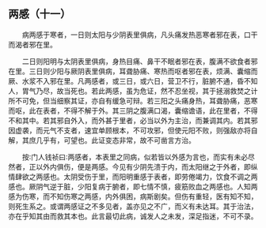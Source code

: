 ## 两感（十一）


&emsp;&emsp;病两感于寒者，一日则太阳与少阴表里俱病，凡头痛发热恶寒者邪在表，口干而渴者邪在里。

&emsp;&emsp;二日则阳明与太阴表里俱病，身热目痛、鼻干不眠者邪在表，腹满不欲食者邪在里。三日则少阳与厥阴表里俱病，耳聋胁痛、寒热而呕者邪在表，烦满、囊缩而厥、水浆不入邪在里。凡两感者，或三日，或六日，营卫不行，脏腑不通，昏不知人，胃气乃尽，故当死也。若此两感，虽为危证，然不忍坐视，其于拯溺救焚之计所不可免，但当细察其证，亦自有缓急可辩。若三阳之头痛身热，耳聋胁痛，恶寒而呕，此在表者，不得不解于外。其三阴之腹满口渴，囊缩谵语，此在里者，不得不和其中。若其邪自外入，而外甚于里者，必当以外为主治，而兼调其内。若其邪因虚袭，而元气不支者，速宜单顾根本，不可攻邪，但使元阳不败，则强敌亦将自解，其庶几乎有，可望也。此证变态非常，故不可凿言方治。

&emsp;&emsp;按∶门人钱祯曰∶两感者，本表里之同病，似若皆以外感为言也，而实有未必尽然者，正以外内俱伤，便是两感。今见有少阴先溃于内，而太阳继之于外者，即纵情肆欲之两感也。太阴受伤于里，而阳明重感于表者，即劳倦竭力，饮食不调之两感也。厥阴气逆于脏，少阳复病于腑者，即七情不慎，疲筋败血之两感也。人知两感为伤寒，而不知伤寒之两感，内外俱困，病斯剧矣。但伤有重轻，医有知不知，则死生系之。或谓两感证之不多见者，盖亦见之不广，而义有未达耳。其于治法，亦在乎知其由而救其本也。此言最切此病，诚发人之未发，深足指迷，不可不录。

